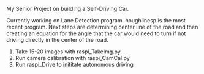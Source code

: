 My Senior Project on building a Self-Driving Car.

Currently working on Lane Detection program. houghlinesp is the most recent program. Next steps are determining center line of the road and then creating an equation for the angle that the car would need to turn if not driving directly in the center of the road.


1. Take 15-20 images with raspi_TakeImg.py
2. Run camera calibration with raspi_CamCal.py
3. Run raspi_Drive to inititate autonomous driving
